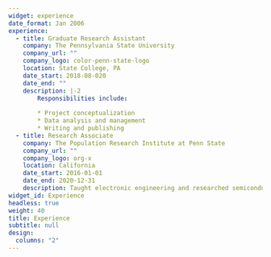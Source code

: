 ```yaml
---
widget: experience
date_format: Jan 2006
experience:
  - title: Graduate Research Assistant
    company: The Pennsylvania State University
    company_url: ""
    company_logo: color-penn-state-logo
    location: State College, PA
    date_start: 2018-08-020
    date_end: ""
    description: |-2
        Responsibilities include:
        
        * Project conceptualization
        * Data analysis and management
        * Writing and publishing
  - title: Research Associate
    company: The Population Research Institute at Penn State
    company_url: ""
    company_logo: org-x
    location: California
    date_start: 2016-01-01
    date_end: 2020-12-31
    description: Taught electronic engineering and researched semiconductor physics.
widget_id: Experience
headless: true
weight: 40
title: Experience
subtitle: null
design:
  columns: "2"
---
```

